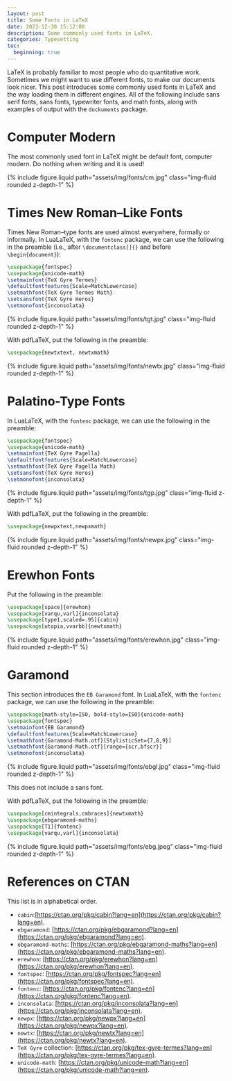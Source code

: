 ```yaml
---
layout: post
title: Some Fonts in LaTeX
date: 2023-12-30 15:12:00
description: Some commonly used fonts in LaTeX. 
categories: Typesetting
toc:
  beginning: true
---
```


LaTeX is probably familiar to most people who do quantitative work. Sometimes we might want to use different fonts, to make our documents look nicer. This post introduces some commonly used fonts in LaTeX and the way loading them in different engines. All of the following include sans serif fonts, sans fonts, typewriter fonts, and math fonts, along with examples of output with the `duckuments` package.  

# Computer Modern

The most commonly used font in LaTeX might be default font, computer modern. Do nothing when writing and it is used!

{% include figure.liquid path="assets/img/fonts/cm.jpg" class="img-fluid rounded z-depth-1" %}

# Times New Roman–Like Fonts

Times New Roman–type fonts are used almost everywhere, formally or informally. In LuaLaTeX, with the `fontenc` package, we can use the following in the preamble (i.e., after `\documentclass[]{}` and before `\begin{document}`): 

```latex
\usepackage{fontspec}
\usepackage{unicode-math}
\setmainfont{TeX Gyre Termes}
\defaultfontfeatures{Scale=MatchLowercase}
\setmathfont{TeX Gyre Termes Math}
\setsansfont{TeX Gyre Heros}
\setmonofont{inconsolata}
```

{% include figure.liquid path="assets/img/fonts/tgt.jpg" class="img-fluid rounded z-depth-1" %}

With pdfLaTeX, put the following in the preamble: 

```latex
\usepackage{newtxtext, newtxmath}
```

{% include figure.liquid path="assets/img/fonts/newtx.jpg" class="img-fluid rounded z-depth-1" %}

# Palatino-Type Fonts

In LuaLaTeX, with the `fontenc` package, we can use the following in the preamble: 

```latex
\usepackage{fontspec}
\usepackage{unicode-math}
\setmainfont{TeX Gyre Pagella}
\defaultfontfeatures{Scale=MatchLowercase}
\setmathfont{TeX Gyre Pagella Math}
\setsansfont{TeX Gyre Heros}
\setmonofont{inconsolata}
```
{% include figure.liquid path="assets/img/fonts/tgp.jpg" class="img-fluid z-depth-1" %}

With pdfLaTeX, put the following in the preamble: 

```latex
\usepackage{newpxtext,newpxmath}
```

{% include figure.liquid path="assets/img/fonts/newpx.jpg" class="img-fluid rounded z-depth-1" %}

# Erewhon Fonts

Put the following in the preamble: 

```latex
\usepackage[space]{erewhon}
\usepackage[varqu,varl]{inconsolata}
\usepackage[type1,scaled=.95]{cabin}
\usepackage[utopia,vvarbb]{newtxmath}
```

{% include figure.liquid path="assets/img/fonts/erewhon.jpg" class="img-fluid rounded z-depth-1" %}

# Garamond

This section introduces the `EB Garamond` font. In LuaLaTeX, with the `fontenc` package, we can use the following in the preamble: 

```latex
\usepackage[math-style=ISO, bold-style=ISO]{unicode-math}
\usepackage{fontspec}
\setmainfont{EB Garamond}
\defaultfontfeatures{Scale=MatchLowercase}
\setmathfont{Garamond-Math.otf}[StylisticSet={7,8,9}]
\setmathfont{Garamond-Math.otf}[range={scr,bfscr}]
\setmonofont{inconsolata}
```

{% include figure.liquid path="assets/img/fonts/ebgl.jpg" class="img-fluid rounded z-depth-1" %}

This does not include a sans font. 

With pdfLaTeX, put the following in the preamble: 

```latex
\usepackage[cmintegrals,cmbraces]{newtxmath}
\usepackage{ebgaramond-maths}
\usepackage[T1]{fontenc}
\usepackage[varqu,varl]{inconsolata}
```

{% include figure.liquid path="assets/img/fonts/ebg.jpeg" class="img-fluid rounded z-depth-1" %}

# References on CTAN

This list is in alphabetical order. 

* `cabin`:[https://ctan.org/pkg/cabin?lang=en](https://ctan.org/pkg/cabin?lang=en).
* `ebgaramond`: [https://ctan.org/pkg/ebgaramond?lang=en](https://ctan.org/pkg/ebgaramond?lang=en). 
* `ebgaramond-maths`: [https://ctan.org/pkg/ebgaramond-maths?lang=en](https://ctan.org/pkg/ebgaramond-maths?lang=en). 
* `erewhon`: [https://ctan.org/pkg/erewhon?lang=en](https://ctan.org/pkg/erewhon?lang=en). 
* `fontspec`: [https://ctan.org/pkg/fontspec?lang=en](https://ctan.org/pkg/fontspec?lang=en).
* `fontenc`: [https://ctan.org/pkg/fontenc?lang=en](https://ctan.org/pkg/fontenc?lang=en). 
* `inconsolata`: [https://ctan.org/pkg/inconsolata?lang=en](https://ctan.org/pkg/inconsolata?lang=en).
* `newpx`: [https://ctan.org/pkg/newpx?lang=en](https://ctan.org/pkg/newpx?lang=en). 
* `newtx`: [https://ctan.org/pkg/newtx?lang=en](https://ctan.org/pkg/newtx?lang=en). 
* `TeX Gyre` collection: [https://ctan.org/pkg/tex-gyre-termes?lang=en](https://ctan.org/pkg/tex-gyre-termes?lang=en). 
* `unicode-math`: [https://ctan.org/pkg/unicode-math?lang=en](https://ctan.org/pkg/unicode-math?lang=en). 
